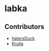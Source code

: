 # labka

## Contributors

- [hatersDuck](https://vk.com/hatersduck)
- [Krulia](https://vk.com/q4b668f75)
